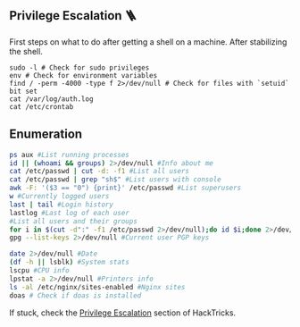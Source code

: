 ## Privilege Escalation 🪜

First steps on what to do after getting a shell on a machine. After stabilizing the shell.

```shell
sudo -l # Check for sudo privileges
env # Check for environment variables
find / -perm -4000 -type f 2>/dev/null # Check for files with `setuid` bit set
cat /var/log/auth.log
cat /etc/crontab
```

## Enumeration

```bash
ps aux #List running processes
id || (whoami && groups) 2>/dev/null #Info about me
cat /etc/passwd | cut -d: -f1 #List all users
cat /etc/passwd | grep "sh$" #List users with console
awk -F: '($3 == "0") {print}' /etc/passwd #List superusers
w #Currently logged users
last | tail #Login history
lastlog #Last log of each user
#List all users and their groups
for i in $(cut -d":" -f1 /etc/passwd 2>/dev/null);do id $i;done 2>/dev/null | sort
gpg --list-keys 2>/dev/null #Current user PGP keys
```

```bash
date 2>/dev/null #Date
(df -h || lsblk) #System stats
lscpu #CPU info
lpstat -a 2>/dev/null #Printers info
ls -al /etc/nginx/sites-enabled #Nginx sites
doas # Check if doas is installed
```

If stuck, check the [Privilege Escalation](https://book.hacktricks.xyz/linux-hardening/privilege-escalation) section of HackTricks.